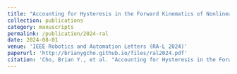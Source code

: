 ```yaml
---
title: "Accounting for Hysteresis in the Forward Kinematics of Nonlinearly-Routed Tendon-Driven Continuum Robots via a Learned Deep Decoder Network"
collection: publications
category: manuscripts
permalink: /publication/2024-ral
date: 2024-08-01
venue: 'IEEE Robotics and Automation Letters (RA-L 2024)'
paperurl: 'http://brianygcho.github.io/files/ral2024.pdf'
citation: 'Cho, Brian Y., et al. "Accounting for Hysteresis in the Forward Kinematics of Nonlinearly-Routed Tendon-Driven Continuum Robots via a Learned Deep Decoder Network." IEEE Robotics and Automation Letters (2024).'
---
```

